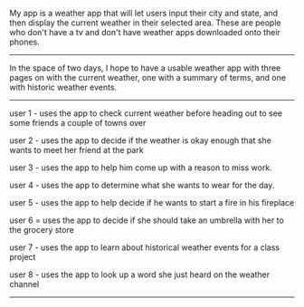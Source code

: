 My app is a weather app that will let users input their city and state, and then display the current weather in their selected area. These are people who don't have a tv and don't have weather apps downloaded onto their phones. 

-----------------------------------------------------

In the space of two days, I hope to have a usable weather app with three pages on with the current weather, one with a summary of terms, and one with historic weather events.

-----------------------------------------------------

user 1 - uses the app to check current weather before heading out to see some friends a couple of towns over

user 2 - uses the app to decide if the weather is okay enough that she wants to meet her friend at the park

user 3 - uses the app to help him come up with a reason to miss work.

user 4 - uses the app to determine what she wants to wear for the day.

user 5 - uses the app to help decide if he wants to start a fire in his fireplace

user 6 = uses the app to decide if she should take an umbrella with her to the grocery store

user 7 - uses the app to learn about historical weather events for a class project

user 8 - uses the app to look up a word she just heard on the weather channel

-----------------------------------------------------

